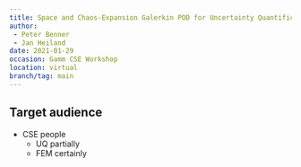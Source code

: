```yaml
---
title: Space and Chaos-Expansion Galerkin POD for Uncertainty Quantification of PDEs with Random Parameters
author:
 - Peter Benner
 - Jan Heiland
date: 2021-01-29
occasion: Gamm CSE Workshop
location: virtual
branch/tag: main
---
```


## Target audience

 * CSE people
   * UQ partially
   * FEM certainly
